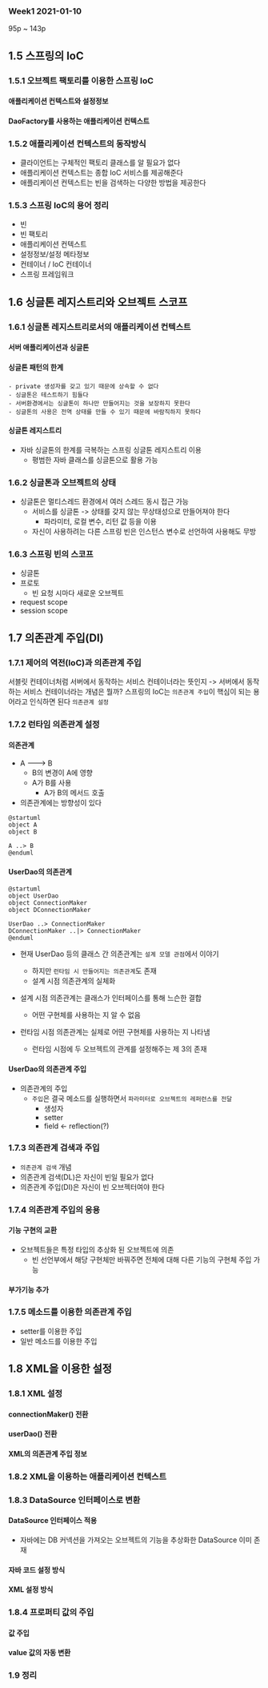 ### Week1 2021-01-10

95p ~ 143p

## 1.5 스프링의 IoC

### 1.5.1 오브젝트 팩토리를 이용한 스프링 IoC
#### 애플리케이션 컨텍스트와 설정정보

#### DaoFactory를 사용하는 애플리케이션 컨텍스트

### 1.5.2 애플리케이션 컨텍스트의 동작방식
- 클라이언트는 구체적인 팩토리 클래스를 알 필요가 없다
- 애플리케이션 컨텍스트는 종합 IoC 서비스를 제공해준다
- 애플리케이션 컨텍스트는 빈을 검색하는 다양한 방법을 제공한다

### 1.5.3 스프링 IoC의 용어 정리
- 빈
- 빈 팩토리
- 애플리케이션 컨텍스트
- 설정정보/설정 메타정보
- 컨테이너 / IoC 컨테이너
- 스프링 프레임워크

## 1.6 싱글톤 레지스트리와 오브젝트 스코프

### 1.6.1 싱글톤 레지스트리로서의 애플리케이션 컨텍스트
#### 서버 애플리케이션과 싱글톤
#### 싱글톤 패턴의 한계
    - private 생성자를 갖고 있기 때문에 상속할 수 없다
    - 싱글톤은 테스트하기 힘들다
    - 서버환경에서는 싱글톤이 하나만 만들어지는 것을 보장하지 못한다
    - 싱글톤의 사용은 전역 상태를 만들 수 있기 때문에 바람직하지 못하다
#### 싱글톤 레지스트리
- 자바 싱글톤의 한계를 극복하는 스프링 싱글톤 레지스트리 이용
    - 평범한 자바 클래스를 싱글톤으로 활용 가능

### 1.6.2 싱글톤과 오브젝트의 상태
- 싱글톤은 멀티스레드 환경에서 여러 스레드 동시 접근 가능
    - 서비스를 싱글톤 -> 상태를 갖지 않는 무상태성으로 만들어져야 한다
        - 파라미터, 로컬 변수, 리턴 값 등을 이용
    - 자신이 사용하려는 다른 스프링 빈은 인스턴스 변수로 선언하여 사용해도 무방

### 1.6.3 스프링 빈의 스코프
- 싱글톤
- 프로토
    - 빈 요청 시마다 새로운 오브젝트
- request scope
- session scope

## 1.7 의존관계 주입(DI)

### 1.7.1 제어의 역전(IoC)과 의존관계 주입

서블릿 컨테이너처럼 서버에서 동작하는 서비스 컨테이너라는 뜻인지
    -> 서버에서 동작하는 서비스 컨테이너라는 개념은 뭘까?
스프링의 IoC는 `의존관계 주입`이 핵심이 되는 용어라고 인식하면 된다
`의존관계 설정`



### 1.7.2 런타임 의존관계 설정
#### 의존관계
- A ---> B
    - B의 변경이 A에 영향
    - A가 B를 사용
        - A가 B의 메서드 호출
- 의존관계에는 방향성이 있다

```puml
@startuml
object A
object B

A ..> B
@enduml
```

#### UserDao의 의존관계
```puml
@startuml
object UserDao
object ConnectionMaker
object DConnectionMaker

UserDao ..> ConnectionMaker
DConnectionMaker ..|> ConnectionMaker
@enduml
```
- 현재 UserDao 등의 클래스 간 의존관계는 `설계 모델 관점`에서 이야기
    - 하지만 `런타임 시 만들어지는 의존관계`도 존재
    - 설계 시점 의존관계의 실체화
    
- 설계 시점 의존관계는 클래스가 인터페이스를 통해 느슨한 결합
    - 어떤 구현체를 사용하는 지 알 수 없음
- 런타임 시점 의존관계는 실제로 어떤 구현체를 사용하는 지 나타냄
    - 런타임 시점에 두 오브젝트의 관계를 설정해주는 제 3의 존재
    


#### UserDao의 의존관계 주입
- 의존관계의 주입
    - `주입`은 결국 메소드를 실행하면서 `파라미터로 오브젝트의 레퍼런스를 전달`
        - 생성자
        - setter
        - field <- reflection(?)
    
### 1.7.3 의존관계 검색과 주입
- `의존관계 검색` 개념
- 의존관계 검색(DL)은 자신이 빈일 필요가 없다
- 의존관계 주입(DI)은 자신이 빈 오브젝터여야 한다

### 1.7.4 의존관계 주입의 응용
#### 기능 구현의 교환
- 오브젝트들은 특정 타입의 추상화 된 오브젝트에 의존
    - 빈 선언부에서 해당 구현체만 바꿔주면 전체에 대해 다른 기능의 구현체 주입 가능
#### 부가기능 추가


### 1.7.5 메소드를 이용한 의존관계 주입
- setter를 이용한 주입
- 일반 메소드를 이용한 주입

## 1.8 XML을 이용한 설정
### 1.8.1 XML 설정
#### connectionMaker() 전환
#### userDao() 전환
#### XML의 의존관계 주입 정보

### 1.8.2 XML을 이용하는 애플리케이션 컨텍스트

### 1.8.3 DataSource 인터페이스로 변환
#### DataSource 인터페이스 적용
- 자바에는 DB 커넥션을 가져오는 오브젝트의 기능을 추상화한 DataSource 이미 존재

#### 자바 코드 설정 방식
#### XML 설정 방식

### 1.8.4 프로퍼티 값의 주입
#### 값 주입
#### value 값의 자동 변환

### 1.9 정리


